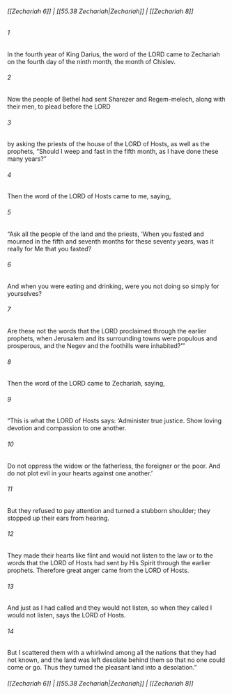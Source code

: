 
###### [[Zechariah 6]] | [[55.38 Zechariah|Zechariah]] | [[Zechariah 8]]

###### 1
In the fourth year of King Darius, the word of the LORD came to Zechariah on the fourth day of the ninth month, the month of Chislev.
###### 2
Now the people of Bethel had sent Sharezer and Regem-melech, along with their men, to plead before the LORD
###### 3
by asking the priests of the house of the LORD of Hosts, as well as the prophets, “Should I weep and fast in the fifth month, as I have done these many years?”
###### 4
Then the word of the LORD of Hosts came to me, saying,
###### 5
“Ask all the people of the land and the priests, ‘When you fasted and mourned in the fifth and seventh months for these seventy years, was it really for Me that you fasted?
###### 6
And when you were eating and drinking, were you not doing so simply for yourselves?
###### 7
Are these not the words that the LORD proclaimed through the earlier prophets, when Jerusalem and its surrounding towns were populous and prosperous, and the Negev and the foothills were inhabited?’”
###### 8
Then the word of the LORD came to Zechariah, saying,
###### 9
“This is what the LORD of Hosts says: ‘Administer true justice. Show loving devotion and compassion to one another.
###### 10
Do not oppress the widow or the fatherless, the foreigner or the poor. And do not plot evil in your hearts against one another.’
###### 11
But they refused to pay attention and turned a stubborn shoulder; they stopped up their ears from hearing.
###### 12
They made their hearts like flint and would not listen to the law or to the words that the LORD of Hosts had sent by His Spirit through the earlier prophets. Therefore great anger came from the LORD of Hosts.
###### 13
And just as I had called and they would not listen, so when they called I would not listen, says the LORD of Hosts.
###### 14
But I scattered them with a whirlwind among all the nations that they had not known, and the land was left desolate behind them so that no one could come or go. Thus they turned the pleasant land into a desolation.”

###### [[Zechariah 6]] | [[55.38 Zechariah|Zechariah]] | [[Zechariah 8]]
